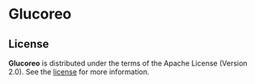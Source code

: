 # Glucoreo


## License

**Glucoreo** is distributed under the terms of the Apache License (Version 2.0). See the [license](LICENSE) for more
information.
